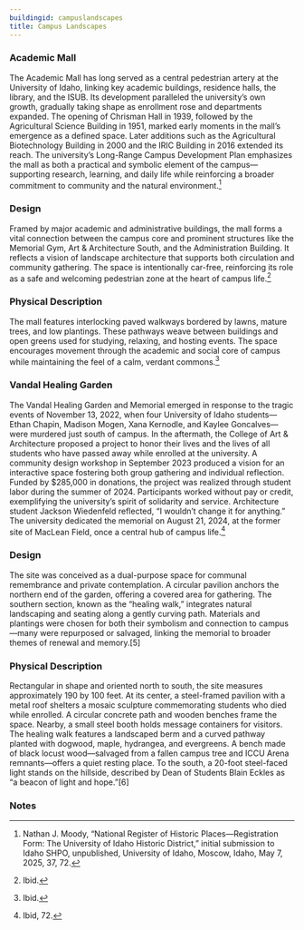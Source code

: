 ```yaml
---
buildingid: campuslandscapes
title: Campus Landscapes
---
```


### Academic Mall 
The Academic Mall has long served as a central pedestrian artery at the University of Idaho, linking key academic buildings, residence halls, the library, and the ISUB. Its development paralleled the university’s own growth, gradually taking shape as enrollment rose and departments expanded. The opening of Chrisman Hall in 1939, followed by the Agricultural Science Building in 1951, marked early moments in the mall’s emergence as a defined space. Later additions such as the Agricultural Biotechnology Building in 2000 and the IRIC Building in 2016 extended its reach. The university’s Long-Range Campus Development Plan emphasizes the mall as both a practical and symbolic element of the campus—supporting research, learning, and daily life while reinforcing a broader commitment to community and the natural environment.[^1]

### Design
Framed by major academic and administrative buildings, the mall forms a vital connection between the campus core and prominent structures like the Memorial Gym, Art & Architecture South, and the Administration Building. It reflects a vision of landscape architecture that supports both circulation and community gathering. The space is intentionally car-free, reinforcing its role as a safe and welcoming pedestrian zone at the heart of campus life.[^2]

### Physical Description  
The mall features interlocking paved walkways bordered by lawns, mature trees, and low plantings. These pathways weave between buildings and open greens used for studying, relaxing, and hosting events. The space encourages movement through the academic and social core of campus while maintaining the feel of a calm, verdant commons.[^3]


### Vandal Healing Garden  
The Vandal Healing Garden and Memorial emerged in response to the tragic events of November 13, 2022, when four University of Idaho students—Ethan Chapin, Madison Mogen, Xana Kernodle, and Kaylee Goncalves—were murdered just south of campus. In the aftermath, the College of Art & Architecture proposed a project to honor their lives and the lives of all students who have passed away while enrolled at the university. A community design workshop in September 2023 produced a vision for an interactive space fostering both group gathering and individual reflection. Funded by $285,000 in donations, the project was realized through student labor during the summer of 2024. Participants worked without pay or credit, exemplifying the university’s spirit of solidarity and service. Architecture student Jackson Wiedenfeld reflected, “I wouldn’t change it for anything.” The university dedicated the memorial on August 21, 2024, at the former site of MacLean Field, once a central hub of campus life.[^4] 

### Design
The site was conceived as a dual-purpose space for communal remembrance and private contemplation. A circular pavilion anchors the northern end of the garden, offering a covered area for gathering. The southern section, known as the “healing walk,” integrates natural landscaping and seating along a gently curving path. Materials and plantings were chosen for both their symbolism and connection to campus—many were repurposed or salvaged, linking the memorial to broader themes of renewal and memory.[5]

### Physical Description
Rectangular in shape and oriented north to south, the site measures approximately 190 by 100 feet. At its center, a steel-framed pavilion with a metal roof shelters a mosaic sculpture commemorating students who died while enrolled. A circular concrete path and wooden benches frame the space. Nearby, a small steel booth holds message containers for visitors. The healing walk features a landscaped berm and a curved pathway planted with dogwood, maple, hydrangea, and evergreens. A bench made of black locust wood—salvaged from a fallen campus tree and ICCU Arena remnants—offers a quiet resting place. To the south, a 20-foot steel-faced light stands on the hillside, described by Dean of Students Blain Eckles as “a beacon of light and hope.”[6]

### Notes  
[^1]: Nathan J. Moody, “National Register of Historic Places—Registration Form: The University of Idaho Historic District,” initial submission to Idaho SHPO, unpublished, University of Idaho, Moscow, Idaho, May 7, 2025, 37, 72.  
[^2]: Ibid.  
[^3]: Ibid.  
[^4]: Ibid, 72.  
[^5]: Ibid.  
[^6]: Ibid. 